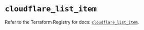 # `cloudflare_list_item`

Refer to the Terraform Registry for docs: [`cloudflare_list_item`](https://registry.terraform.io/providers/cloudflare/cloudflare/5.6.0/docs/resources/list_item).
